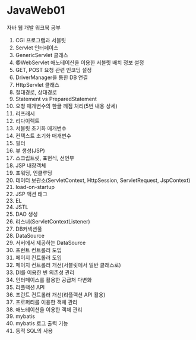 # JavaWeb01
자바 웹 개발 워크북 공부

1. CGI 프로그램과 서블릿
2. Servlet 인터페이스
3. GenericServlet 클래스
4. @WebServlet 애노테이션을 이용한  서블릿 배치 정보 설정
5. GET, POST 요청 관련 인코딩 설정
6. DriverManager을 통한 DB 연결
7. HttpServlet 클래스
8. 절대경로, 상대경로
9. Statement vs PreparedStatement
10. 요청 매개변수의 한글 깨짐 처리(5번 내용 상세)
11. 리프래시
12. 리다이렉트
13. 서블릿 초기화 매개변수
14. 컨텍스트 초기화 매개변수
15. 필터
16. 뷰 생성(JSP)
17. 스크립트릿, 표현식, 선언부
18. JSP 내장객체
19. 포워딩, 인클루딩
20. 데이터 보관소(ServletContext, HttpSession, ServletRequest, JspContext)
21. load-on-startup
22. JSP 액션 태그
23. EL
24. JSTL
25. DAO 생성
26. 리스너(ServletContextListener)
27. DB커넥션풀
28. DataSource
29. 서버에서 제공하는 DataSource
30. 프런트 컨트롤러 도입
31. 페이지 컨트롤러 도입
32. 페이지 컨트롤러 개선(서블릿에서 일반 클래스로)
33. DI를 이용한 빈 의존성 관리
34. 인터페이스를 활용한 공급처 다변화
35. 리플랙션 API
36. 프런트 컨트롤러 개선(리플랙션 API 활용)
37. 프로퍼티를 이용한 객체 관리
38. 애노테이션을 이용한 객체 관리
39. mybatis
40. mybatis 로그 출력 기능
41. 동적 SQL의 사용

